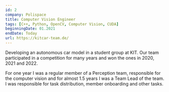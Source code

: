 ```yaml
---
id: 2
company: Polispace
title: Computer Vision Engineer
tags: [C++, Python, OpenCV, Computer Vision, CUDA]
beginningDate: 01.2021
endDate: Today
url: https://kitcar-team.de/
---
```

Developing an autonomous car model in a student group at KIT. Our team participated in a competition for many years and won the ones in 2020, 2021 and 2022. <br/>

For one year I was a regular member of a Perception team, responsible for the computer vision and for almost 1.5 years I was a Team Lead of the team. I was responsible for task distribution, member onboarding and other tasks.